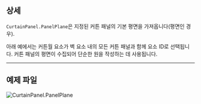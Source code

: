 ## 상세
`CurtainPanel.PanelPlane`은 지정된 커튼 패널의 기본 평면을 가져옵니다(평면인 경우).

아래 예에서는 커튼월 요소가 벽 요소 내의 모든 커튼 패널과 함께 요소 ID로 선택됩니다. 커튼 패널의 평면이 수집되어 단순한 원을 작성하는 데 사용됩니다.
___
## 예제 파일

![CurtainPanel.PanelPlane](./Revit.Elements.CurtainPanel.PanelPlane_img.jpg)
